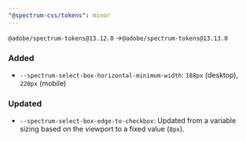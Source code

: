 ```yaml
---
"@spectrum-css/tokens": minor
---
```


`@adobe/spectrum-tokens@13.12.0` ->`@adobe/spectrum-tokens@13.13.0`

### Added

- `--spectrum-select-box-horizontal-minimum-width`: `188px` (desktop), `220px` (mobile)

### Updated

- `--spectrum-select-box-edge-to-checkbox`: Updated from a variable sizing based on the viewport to a fixed value (`8px`).
